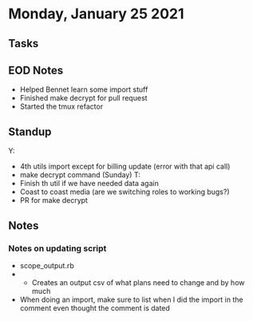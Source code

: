 # Monday, January 25 2021

## Tasks


## EOD Notes
* Helped Bennet learn some import stuff
* Finished make decrypt for pull request
* Started the tmux refactor
## Standup
Y:
* 4th utils import except for billing update (error with that api call)
* make decrypt command (Sunday)
T:
* Finish th util if we have needed data again
* Coast to coast media (are we switching roles to working bugs?)
* PR for make decrypt
## Notes
### Notes on updating script
* scope_output.rb
* * Creates an output csv of what plans need to change and by how much
* When doing an import, make sure to list when I did the import in the comment even thought the comment is dated
